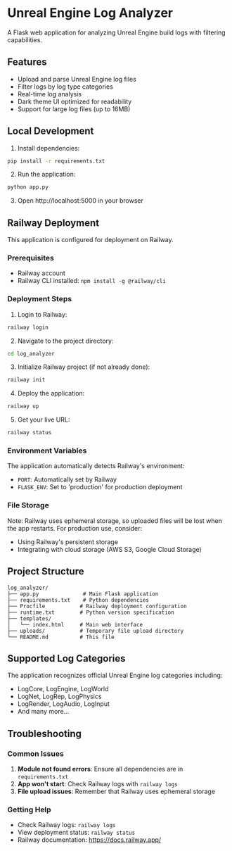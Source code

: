 # Unreal Engine Log Analyzer

A Flask web application for analyzing Unreal Engine build logs with filtering capabilities.

## Features

- Upload and parse Unreal Engine log files
- Filter logs by log type categories
- Real-time log analysis
- Dark theme UI optimized for readability
- Support for large log files (up to 16MB)

## Local Development

1. Install dependencies:
```bash
pip install -r requirements.txt
```

2. Run the application:
```bash
python app.py
```

3. Open http://localhost:5000 in your browser

## Railway Deployment

This application is configured for deployment on Railway.

### Prerequisites

- Railway account
- Railway CLI installed: `npm install -g @railway/cli`

### Deployment Steps

1. Login to Railway:
```bash
railway login
```

2. Navigate to the project directory:
```bash
cd log_analyzer
```

3. Initialize Railway project (if not already done):
```bash
railway init
```

4. Deploy the application:
```bash
railway up
```

5. Get your live URL:
```bash
railway status
```

### Environment Variables

The application automatically detects Railway's environment:
- `PORT`: Automatically set by Railway
- `FLASK_ENV`: Set to 'production' for production deployment

### File Storage

Note: Railway uses ephemeral storage, so uploaded files will be lost when the app restarts. For production use, consider:
- Using Railway's persistent storage
- Integrating with cloud storage (AWS S3, Google Cloud Storage)

## Project Structure

```
log_analyzer/
├── app.py              # Main Flask application
├── requirements.txt    # Python dependencies
├── Procfile           # Railway deployment configuration
├── runtime.txt        # Python version specification
├── templates/
│   └── index.html     # Main web interface
├── uploads/           # Temporary file upload directory
└── README.md          # This file
```

## Supported Log Categories

The application recognizes official Unreal Engine log categories including:
- LogCore, LogEngine, LogWorld
- LogNet, LogRep, LogPhysics
- LogRender, LogAudio, LogInput
- And many more...

## Troubleshooting

### Common Issues

1. **Module not found errors**: Ensure all dependencies are in `requirements.txt`
2. **App won't start**: Check Railway logs with `railway logs`
3. **File upload issues**: Remember that Railway uses ephemeral storage

### Getting Help

- Check Railway logs: `railway logs`
- View deployment status: `railway status`
- Railway documentation: https://docs.railway.app/ 